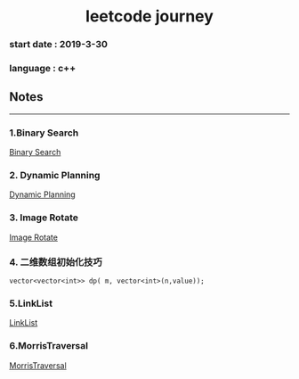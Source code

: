 # <center>leetcode journey</center>


### start date : 2019-3-30

### language : c++

## Notes
---
### 1.Binary Search

[Binary Search](https://github.com/tangmengqiu/leetcode/blob/master/notes/BinarySearch.md)

### 2. Dynamic Planning
[Dynamic Planning](https://github.com/tangmengqiu/leetcode/blob/master/notes/dp.md)

### 3. Image Rotate

[Image Rotate](https://github.com/tangmengqiu/leetcode/blob/master/notes/ImageRotate.md)

### 4. 二维数组初始化技巧

```
vector<vector<int>> dp( m, vector<int>(n,value));
```

### 5.LinkList

[LinkList](https://github.com/tangmengqiu/leetcode/blob/master/notes/LinkList.md)

### 6.MorrisTraversal

[MorrisTraversal](https://github.com/tangmengqiu/leetcode/blob/master/notes/MorrisTraversal.md)